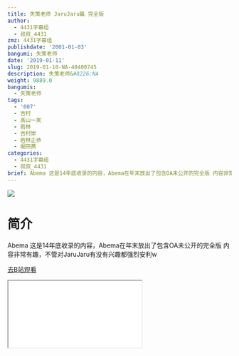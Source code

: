 ```yaml
---
title: 失策老师 JaruJaru篇 完全版
author:
  - 4431字幕组
  - 叔叔_4431
zmz: 4431字幕组
publishdate: '2001-01-03'
bangumi: 失策老师
date: '2019-01-11'
slug: 2019-01-10-NA-40400745
description: 失策老师&#8226;NA
weight: 9889.0
bangumis:
  - 失策老师
tags:
  - '007'
  - 吉村
  - 高山一実
  - 若林
  - 吉村崇
  - 若林正恭
  - 堀田茜
categories:
  - 4431字幕组
  - 叔叔_4431
brief: Abema 这是14年底收录的内容，Abema在年末放出了包含OA未公开的完全版 内容非常有趣，不管对JaruJaru有没有兴趣都强烈安利w
---
```

![](https://i.imgur.com/F6T49CS.jpg)
# 简介  
Abema
这是14年底收录的内容，Abema在年末放出了包含OA未公开的完全版
内容非常有趣，不管对JaruJaru有没有兴趣都强烈安利w  

[去B站观看](https://www.bilibili.com/video/av40400745/)
<div class ="resp-container"><iframe class="testiframe" src="//player.bilibili.com/player.html?aid=40400745"", scrolling="no", allowfullscreen="true" > </iframe></div> 
